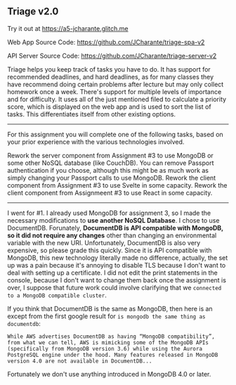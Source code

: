 ## Triage v2.0

Try it out at https://a5-jcharante.glitch.me


Web App Source Code: https://github.com/JCharante/triage-spa-v2

API Server Source Code: https://github.com/JCharante/triage-server-v2

Triage helps you keep track of tasks you have to do. It has support for recommended deadlines, and hard deadlines, as for many classes they have recommend doing certain problems after lecture but may only collect homework once a week. There's support for multiple levels of importance and for difficulty. It uses all of the just mentioned filed to calculate a priority score, which is displayed on the web app and is used to sort the list of tasks. This differentiates itself from other existing options.

---

For this assignment you will complete one of the following tasks, based on your prior experience with the various technologies involved.

Rework the server component from Assignment #3 to use MongoDB or some other NoSQL database (like CouchDB). You can remove Passport authentication if you choose, although this might be as much work as simply changing your Passport calls to use MongoDB.
Rework the client component from Assignment #3 to use Svelte in some capacity.
Rework the client component from Assignmeent #3 to use React in some capacity.

---

I went for #1. I already used MongoDB for assignment 3, so I made the necessary modifications to **use another NoSQL Database**. I chose to use DocumentDB. Forunately, **DocumentDB is API compatible with MongoDB, so it did not require any changes** other than changing an environmental variable with the new URI. Unfortunately, DocumentDB is also very expensive, so please grade this quickly. Since it is API compatible with MongoDB, this new technology literally made no difference, actually, the set up was a pain because it's annoying to disable TLS because I don't want to deal with setting up a certificate. I did not edit the print statements in the console, because I don't want to change them back once the assignment is over, I suppose that future work could involve clarifying that we `connected to a MongoDB compatible cluster`.

If you think that DocumentDB is the same as MongoDB, then here is an except from the first google result for `is mongodb the same thing as documentdb`:

```
While AWS advertises DocumentDB as having “MongoDB compatibility”, from what we can tell, AWS is mimicking some of the MongoDB APIs (specifically from MongoDB version 3.6) while using the Aurora PostgreSQL engine under the hood. Many features released in MongoDB version 4.0 are not available in DocumentDB...
```

Fortunately we don't use anything introduced in MongoDB 4.0 or later.
